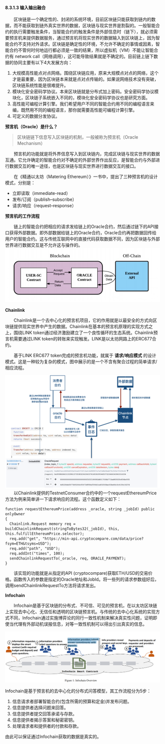 
#### 8.3.1.3 输入输出融合

&emsp;&emsp;区块链是一个确定性的、封闭的系统环境，目前区块链只能获取到链内的数据，而不能获取到链外真实世界的数据，区块链与现实世界是割裂的。一般智能合约的执行需要触发条件，当智能合约的触发条件是外部信息时（链下），就必须需要预言机来提供数据服务，通过预言机将现实世界的数据输入到区块链上，因为智能合约不支持对外请求。区块链是确定性的环境，不允许不确定的事情或因素，智能合约不管何时何地运行都必须是一致的结果，所以虚拟机（VM）不能让智能合约有 network call（网络调用），这可能导致结果就是不确定的。目前链上链下数据的协同主要有以下4大发展方向：

1. 大规模高性能点对点网络。围绕区块链应用，原来大规模点对点的网络，这个才是最重要，因为区块链本来就是点对点传输的。如果说网络技术没有突破，区块链系统性能是很难提升。
2. 模块化安全密码学协议。本来区块链就是分布式加上密码。安全密码学协议模块化，区块链子系统嵌入不同的，模块化安全密码学协议也是研究方面。
3. 高性能可编程计算引擎。我们希望用户不同的智能合约用不同的编程语言来编，既然用不同的编程语言，那你就需要高性能可编程计算引擎。
4. 可定义的数据分发协议。

**预言机（Oracle）是什么？**

> 区块链链下信息写入区块链的机制，一般被称为预言机（Oracle Mechanism）

&emsp;&emsp;预言机的功能就是将外界信息写入到区块链内，完成区块链与现实世界的数据互通。它允许确定的智能合约对不确定的外部世界作出反应，是智能合约与外部进行数据交互的唯一途径，也是区块链与现实世界进行数据交互的接口。

&emsp;&emsp;在《精通以太坊（Matering Ethereum）》一书中，提出了三种预言机的设计模式，分别是：

* 立即读取（immediate-read）
* 发布/订阅（publish–subscribe）
* 请求/响应（request–response）

**预言机的工作流程**

&emsp;&emsp;链上的智能合约把相应的请求发给链上的Oracle合约，然后通过链下的API接口获得外部数据。即外部数据给链上的Oracle合约，Oracle合约再把数据回传给用户的智能合约。这与传统互联网中的直接代码获取数据不同，因为区块链与外部世界进行数据交互是不允许这与操作的。
![图 08313115-1 Oracle 合约工作流程](./figures/08313115-1.png)

**Chainlink**

&emsp;&emsp;Chainlink是一个去中心化的预言机项目，它的作用就是以最安全的方式向区块链提供现实世界中产生的数据。Chainlink在基本的预言机原理的实现方式之上，围绕LINK token通过经济激励建立了一个良性循环的生态系统。Chainlink预言机需要通过LINK token的转账来实现触发。LINK是以太坊网路上的ERC677合约。

&emsp;&emsp;基于LINK ERC677 token完成的预言机功能，就属于 **请求/响应模式** 的设计模式。这是一种较为复杂的模式，图中展示的是一个不含有聚合过程的简单请求/相应流程。

![08313115-2 Chainlink 流程](./figures/08313115-2.png)
&emsp;&emsp;以Chainlink提供的TestnetConsumer合约中的一个requestEthereumPrice方法为例来简单讲一下请求响应的流程。这个函数定义如下：
```
function requestEthereumPrice(address _oracle, string _jobId) public onlyOwner
{
  Chainlink.Request memory req = buildChainlinkRequest(stringToBytes32(_jobId), this, this.fulfillEthereumPrice.selector);
  req.add("get", "https://min-api.cryptocompare.com/data/price?fsym=ETH&tsyms=USD");
  req.add("path", "USD");
  req.addInt("times", 100);
  sendChainlinkRequestTo(_oracle, req, ORACLE_PAYMENT);
}
```
&emsp;&emsp;该实现的功能就是从指定的API (cryptocompare)获取ETH/USD的交易价格。函数传入的参数是指定的Oracle地址和JobId。将一些列的请求参数组好后，调用sendChainlinkRequestTo方法将请求发出。

**Infochain**

&emsp;&emsp;Infochain是基于区块链的分布式、不可信、可见的预言机，在以太坊区块链上实现去中心化、无信任和透明的区块链预言机。与传统的去中心化系统的实现方式不同，Infochain通过实施博弈论的同行一致性机制来解决真实性问题，证明即使当代理有外部动机误报信息，对等一致性机制可以得出引出真实的信息。

![08313115-3 Infochain 架构](./figures/08313115-3.png)

Infochain是基于预言机的去中心化的分布式问答模型，其工作流程分为5步：

1. 信息请求者部署智能合约(包含所需的预算和定金)并发布问题。
2. 信息提供者选择问题来回答。
3. 信息提供者提交回答承诺与存款。
4. 信息提供者揭示答案和秘密密钥。
5. 处理请求者和提供者的付款和存款。

由此可以保证通过Infochain获取的数据是真实的。
